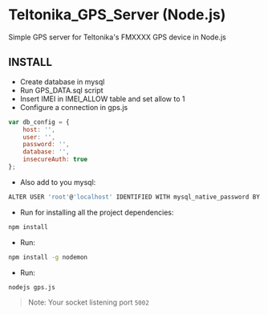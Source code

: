# Teltonika_GPS_Server (Node.js)
Simple GPS server for Teltonika's FMXXXX GPS device in Node.js

## INSTALL

* Create database in mysql
* Run GPS_DATA.sql script
* Insert IMEI in IMEI_ALLOW table and set allow to 1
* Configure a connection in gps.js
```javascript
var db_config = {
    host: '',
    user: '',
    password: '',
    database: '',
    insecureAuth: true
};
```
* Also add to you mysql: 

```sh
ALTER USER 'root'@'localhost' IDENTIFIED WITH mysql_native_password BY 'password'
```

* Run for installing all the project dependencies:
```sh
npm install
```
* Run:
```sh
npm install -g nodemon
```
* Run:
```sh
nodejs gps.js
```

> Note: Your socket listening port `5002`
